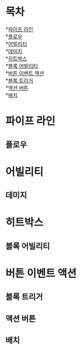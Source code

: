 ```
```
# 목차
*[파이프 라인](#)   
  *[플로우](#)   
*[어빌리티](#)   
  *[데미지](#)   
*[히트박스](#)   
  *[블록 어빌리티](#)   
*[버튼 이벤트 액션](#)   
  *[블록 트리거](#)   
  *[액션 버튼](#)   
  *[배치](#)   

# 파이프 라인
  ## 플로우
# 어빌리티
  ## 데미지
# 히트박스
  ## 블록 어빌리티
# 버튼 이벤트 액션
  ## 블록 트리거
  ## 액션 버튼
  ## 배치

